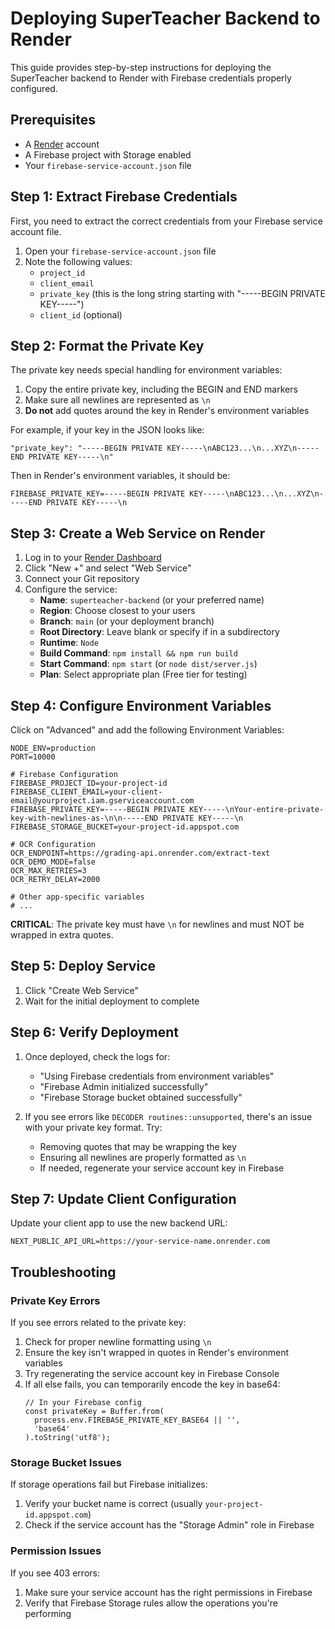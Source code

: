 # Deploying SuperTeacher Backend to Render

This guide provides step-by-step instructions for deploying the SuperTeacher backend to Render with Firebase credentials properly configured.

## Prerequisites

- A [Render](https://render.com) account
- A Firebase project with Storage enabled
- Your `firebase-service-account.json` file

## Step 1: Extract Firebase Credentials

First, you need to extract the correct credentials from your Firebase service account file.

1. Open your `firebase-service-account.json` file
2. Note the following values:
   - `project_id`
   - `client_email`
   - `private_key` (this is the long string starting with "-----BEGIN PRIVATE KEY-----")
   - `client_id` (optional)

## Step 2: Format the Private Key

The private key needs special handling for environment variables:

1. Copy the entire private key, including the BEGIN and END markers
2. Make sure all newlines are represented as `\n`
3. **Do not** add quotes around the key in Render's environment variables

For example, if your key in the JSON looks like:

```
"private_key": "-----BEGIN PRIVATE KEY-----\nABC123...\n...XYZ\n-----END PRIVATE KEY-----\n"
```

Then in Render's environment variables, it should be:

```
FIREBASE_PRIVATE_KEY=-----BEGIN PRIVATE KEY-----\nABC123...\n...XYZ\n-----END PRIVATE KEY-----\n
```

## Step 3: Create a Web Service on Render

1. Log in to your [Render Dashboard](https://dashboard.render.com)
2. Click "New +" and select "Web Service"
3. Connect your Git repository
4. Configure the service:
   - **Name**: `superteacher-backend` (or your preferred name)
   - **Region**: Choose closest to your users
   - **Branch**: `main` (or your deployment branch)
   - **Root Directory**: Leave blank or specify if in a subdirectory
   - **Runtime**: `Node`
   - **Build Command**: `npm install && npm run build`
   - **Start Command**: `npm start` (or `node dist/server.js`)
   - **Plan**: Select appropriate plan (Free tier for testing)

## Step 4: Configure Environment Variables

Click on "Advanced" and add the following Environment Variables:

```
NODE_ENV=production
PORT=10000

# Firebase Configuration
FIREBASE_PROJECT_ID=your-project-id
FIREBASE_CLIENT_EMAIL=your-client-email@yourproject.iam.gserviceaccount.com
FIREBASE_PRIVATE_KEY=-----BEGIN PRIVATE KEY-----\nYour-entire-private-key-with-newlines-as-\n\n-----END PRIVATE KEY-----\n
FIREBASE_STORAGE_BUCKET=your-project-id.appspot.com

# OCR Configuration
OCR_ENDPOINT=https://grading-api.onrender.com/extract-text
OCR_DEMO_MODE=false
OCR_MAX_RETRIES=3
OCR_RETRY_DELAY=2000

# Other app-specific variables
# ...
```

**CRITICAL**: The private key must have `\n` for newlines and must NOT be wrapped in extra quotes.

## Step 5: Deploy Service

1. Click "Create Web Service"
2. Wait for the initial deployment to complete

## Step 6: Verify Deployment

1. Once deployed, check the logs for:

   - "Using Firebase credentials from environment variables"
   - "Firebase Admin initialized successfully"
   - "Firebase Storage bucket obtained successfully"

2. If you see errors like `DECODER routines::unsupported`, there's an issue with your private key format. Try:
   - Removing quotes that may be wrapping the key
   - Ensuring all newlines are properly formatted as `\n`
   - If needed, regenerate your service account key in Firebase

## Step 7: Update Client Configuration

Update your client app to use the new backend URL:

```
NEXT_PUBLIC_API_URL=https://your-service-name.onrender.com
```

## Troubleshooting

### Private Key Errors

If you see errors related to the private key:

1. Check for proper newline formatting using `\n`
2. Ensure the key isn't wrapped in quotes in Render's environment variables
3. Try regenerating the service account key in Firebase Console
4. If all else fails, you can temporarily encode the key in base64:
   ```
   // In your Firebase config
   const privateKey = Buffer.from(
     process.env.FIREBASE_PRIVATE_KEY_BASE64 || '',
     'base64'
   ).toString('utf8');
   ```

### Storage Bucket Issues

If storage operations fail but Firebase initializes:

1. Verify your bucket name is correct (usually `your-project-id.appspot.com`)
2. Check if the service account has the "Storage Admin" role in Firebase

### Permission Issues

If you see 403 errors:

1. Make sure your service account has the right permissions in Firebase
2. Verify that Firebase Storage rules allow the operations you're performing
